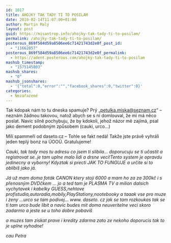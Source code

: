 ```yaml
---
id: 1017
title: AHOJKY TAK TADY TI TO POSILAM
date: 2010-02-14T11:07:00+01:00
author: Martin Malý
layout: post
guid: https://misantrop.info/ahojky-tak-tady-ti-to-posilam/
permalink: /ahojky-tak-tady-ti-to-posilam/
posterous_869f584d59a8506ee6c71421743d2e0f_post_id:
  - "11662857"
posterous_869f584d59a8506ee6c71421743d2e0f_permalink:
  - https://adent.posterous.com/ahojky-tak-tady-ti-to-posilam
mashsb_timestamp:
  - "1575145803"
mashsb_shares:
  - "0"
mashsb_jsonshares:
  - '{"total":0,"error":"","facebook_shares":0,"twitter":0}'
categories:
  - Nezařazené
---
```

Tak kdopak n&aacute;m to tu dneska spamuje? Pr&yacute; &#8222;<petulka.miska@seznam.cz>&#8220; &#8211; nezn&aacute;m ž&aacute;dnou takovou, natož abych se s n&iacute; domlouval, že mi m&aacute; něco poslat. Nav&iacute;c silně pochybuju, že by kdokoli, jehož n&aacute;zor mě zaj&iacute;m&aacute;, psal jako dement podobn&yacute;m způsobem (cauki, urco&#8230;) 

Mil&iacute; spammeři od daseto.cz &#8211; Tohle se fakt ned&aacute;! Takže jste pr&aacute;vě vyhr&aacute;li jeden tepl&yacute; bonz na &Uacute;OO&Uacute;. Gratulujeme! </p> 

_Cauki, tak tady mas tu adresu co jsem ti slibila&#8230; doporucuju se ti učastit a registrovat se..je tam uplne malo lidi a drsne veci!Tento system je opravdu jedinecny a vyborny! Kdyztak si precti JAK TO FUNGUJE a určite si to obl&iacute;b&iacute;&scaron; jako j&aacute;._ </p> 

_J&aacute; už mam doma fot&aacute;k CANON ktery stoji 6000 a mam ho za za 300kč i s přenosn&yacute;m DVDčkem &#8230; jo a ted tam je PLASMA TV a milion dalsich vychytavek i kabelky GUESS,nehtove profistudia,autoradia,mobily,PlayStationy,nootebooky a taaak vse pro muze i zeny &#8230;urco se tam podivej&#8230; www. daseto. cz jak se tam rozkoukas tak se ti tam urco bude libit a navic budes mit doma neuveritelne veci skoro zadarmo a jeste se u toho dobre pobav&iacute;&scaron;_ </p> 

_a muzes tam ziskat prave i kredity zdarma zato ze nekoho doporucis tak to je uplne vyhodne!_ </p> 

_cau Petra&nbsp;_</p>